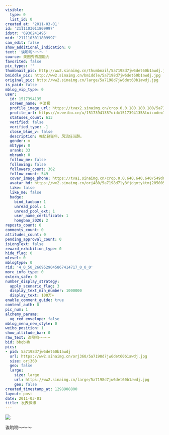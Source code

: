 ```yaml
---
visible:
  type: 0
  list_id: 0
created_at: '2011-03-01'
id: '2111103011809997'
idstr: '6936241495'
mid: '2111103011809997'
can_edit: false
show_additional_indication: 0
text: '诶哟哟～～～ '
source: 美图秀秀超能力
favorited: false
pic_types: ''
thumbnail_pic: http://ww2.sinaimg.cn/thumbnail/5a7198d7jw6det60b1awdj.jpg
bmiddle_pic: http://ww2.sinaimg.cn/bmiddle/5a7198d7jw6det60b1awdj.jpg
original_pic: http://ww2.sinaimg.cn/large/5a7198d7jw6det60b1awdj.jpg
is_paid: false
mblog_vip_type: 0
user:
  id: 1517394135
  screen_name: 李消极
  profile_image_url: https://tvax2.sinaimg.cn/crop.0.0.180.180.180/5a7198d7ly8fjdgmtyktmj20500500so.jpg?KID=imgbed,tva&Expires=1606400256&ssig=oKF%2F8uerHG
  profile_url: https://m.weibo.cn/u/1517394135?uid=1517394135&luicode=10000011&lfid=2304131517394135_-_WEIBO_SECOND_PROFILE_WEIBO
  statuses_count: 613
  verified: false
  verified_type: -1
  close_blue_v: false
  description: 唯忆轻狂年，风流任沉醉。
  gender: m
  mbtype: 0
  urank: 33
  mbrank: 0
  follow_me: false
  following: false
  followers_count: 362
  follow_count: 549
  cover_image_phone: https://tva1.sinaimg.cn/crop.0.0.640.640.640/549d0121tw1egm1kjly3jj20hs0hsq4f.jpg
  avatar_hd: https://wx2.sinaimg.cn/orj480/5a7198d7ly8fjdgmtyktmj20500500so.jpg
  like: false
  like_me: false
  badge:
    bind_taobao: 1
    unread_pool: 1
    unread_pool_ext: 1
    user_name_certificate: 1
    hongbao_2020: 2
reposts_count: 0
comments_count: 0
attitudes_count: 0
pending_approval_count: 0
isLongText: false
reward_exhibition_type: 0
hide_flag: 0
mlevel: 0
mblogtype: 0
rid: '4_0_50_2669529045867414717_0_0_0'
more_info_type: 0
extern_safe: 0
number_display_strategy:
  apply_scenario_flag: 3
  display_text_min_number: 1000000
  display_text: 100万+
enable_comment_guide: true
content_auth: 0
pic_num: 1
alchemy_params:
  ug_red_envelope: false
mblog_menu_new_style: 0
weibo_position: 1
show_attitude_bar: 0
raw_text: 诶哟哟～～～ ​​​
bid: bbqbHh
pics:
- pid: 5a7198d7jw6det60b1awdj
  url: https://ww2.sinaimg.cn/orj360/5a7198d7jw6det60b1awdj.jpg
  size: orj360
  geo: false
  large:
    size: large
    url: https://ww2.sinaimg.cn/large/5a7198d7jw6det60b1awdj.jpg
    geo: false
created_timestamp_at: 1298908800
layout: post
date: 2011-03-01
title: 发表微博
---
```


![](https://image.baidu.com/search/down?url=http://ww2.sinaimg.cn/large/5a7198d7jw6det60b1awdj.jpg)

诶哟哟～～～ 

